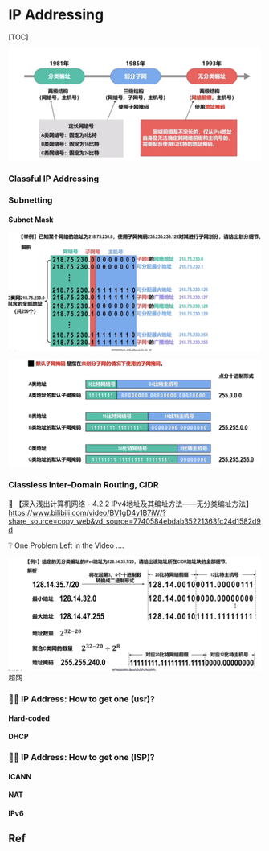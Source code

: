 # IP Addressing

[TOC]



![Screenshot 2022-11-20 at 12.26.00 PM](../../../../../../../Assets/Pics/Screenshot%202022-11-20%20at%2012.26.00%20PM.png)



### Classful IP Addressing



### Subnetting
#### Subnet Mask

![Screenshot 2022-11-20 at 12.22.18 PM](../../../../../../../Assets/Pics/Screenshot%202022-11-20%20at%2012.22.18%20PM.png)

![Screenshot 2022-11-20 at 12.24.02 PM](../../../../../../../Assets/Pics/Screenshot%202022-11-20%20at%2012.24.02%20PM.png)



### Classless Inter-Domain Routing, CIDR

🔗 【深入浅出计算机网络 - 4.2.2 IPv4地址及其编址方法——无分类编址方法】 https://www.bilibili.com/video/BV1gD4y1B7iW/?share_source=copy_web&vd_source=7740584ebdab35221363fc24d1582d9d

❔ One Problem Left in the Video .... 



![Screenshot 2022-11-20 at 12.28.33 PM](../../../../../../../Assets/Pics/Screenshot%202022-11-20%20at%2012.28.33%20PM.png)
超网



### 👐🏼 IP Address: How to get one (usr)?

#### Hard-coded



#### DHCP



### 👐🏼 IP Address: How to get one (ISP)?

#### ICANN



#### NAT



#### IPv6


## Ref
